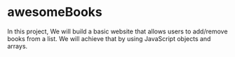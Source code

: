 # awesomeBooks
In this project, We will build a basic website that allows users to add/remove books from a list. We will achieve that by using JavaScript objects and arrays.
